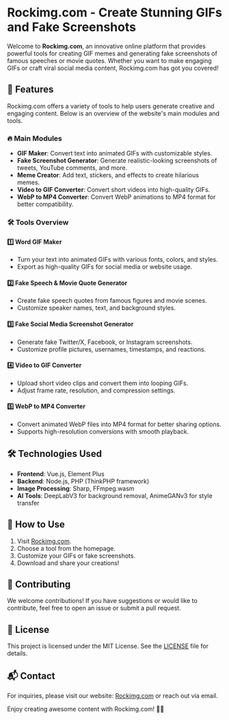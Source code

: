 # Rockimg.com - Create Stunning GIFs and Fake Screenshots

Welcome to **Rockimg.com**, an innovative online platform that provides powerful tools for creating GIF memes and generating fake screenshots of famous speeches or movie quotes. Whether you want to make engaging GIFs or craft viral social media content, Rockimg.com has got you covered!

## 🚀 Features
Rockimg.com offers a variety of tools to help users generate creative and engaging content. Below is an overview of the website's main modules and tools.

### 🔥 Main Modules
- **GIF Maker**: Convert text into animated GIFs with customizable styles.
- **Fake Screenshot Generator**: Generate realistic-looking screenshots of tweets, YouTube comments, and more.
- **Meme Creator**: Add text, stickers, and effects to create hilarious memes.
- **Video to GIF Converter**: Convert short videos into high-quality GIFs.
- **WebP to MP4 Converter**: Convert WebP animations to MP4 format for better compatibility.

### 🛠️ Tools Overview
#### 1️⃣ **Word GIF Maker**
- Turn your text into animated GIFs with various fonts, colors, and styles.
- Export as high-quality GIFs for social media or website usage.

#### 2️⃣ **Fake Speech & Movie Quote Generator**
- Create fake speech quotes from famous figures and movie scenes.
- Customize speaker names, text, and background styles.

#### 3️⃣ **Fake Social Media Screenshot Generator**
- Generate fake Twitter/X, Facebook, or Instagram screenshots.
- Customize profile pictures, usernames, timestamps, and reactions.

#### 4️⃣ **Video to GIF Converter**
- Upload short video clips and convert them into looping GIFs.
- Adjust frame rate, resolution, and compression settings.

#### 5️⃣ **WebP to MP4 Converter**
- Convert animated WebP files into MP4 format for better sharing options.
- Supports high-resolution conversions with smooth playback.

## 🛠️ Technologies Used
- **Frontend**: Vue.js, Element Plus
- **Backend**: Node.js, PHP (ThinkPHP framework)
- **Image Processing**: Sharp, FFmpeg.wasm
- **AI Tools**: DeepLabV3 for background removal, AnimeGANv3 for style transfer

## 📌 How to Use
1. Visit [Rockimg.com](https://www.rockimg.com/).
2. Choose a tool from the homepage.
3. Customize your GIFs or fake screenshots.
4. Download and share your creations!

## 🤝 Contributing
We welcome contributions! If you have suggestions or would like to contribute, feel free to open an issue or submit a pull request.

## 📜 License
This project is licensed under the MIT License. See the [LICENSE](LICENSE) file for details.

## 📬 Contact
For inquiries, please visit our website: [Rockimg.com](https://www.rockimg.com/) or reach out via email.

Enjoy creating awesome content with Rockimg.com! 🎨✨

